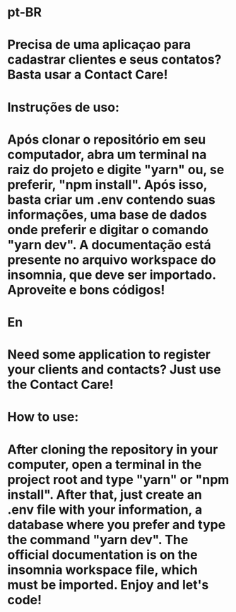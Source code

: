# pt-BR

# Precisa de uma aplicaçao para cadastrar clientes e seus contatos? Basta usar a Contact Care!

# Instruções de uso:

# Após clonar o repositório em seu computador, abra um terminal na raiz do projeto e digite "yarn" ou, se preferir, "npm install". Após isso, basta criar um .env contendo suas informações, uma base de dados onde preferir e digitar o comando "yarn dev". A documentação está presente no arquivo workspace do insomnia, que deve ser importado. Aproveite e bons códigos!

# En

# Need some application to register your clients and contacts? Just use the Contact Care!

# How to use:

# After cloning the repository in your computer, open a terminal in the project root and type "yarn" or "npm install". After that, just create an .env file with your information, a database where you prefer and type the command "yarn dev". The official documentation is on the insomnia workspace file, which must be imported. Enjoy and let's code!
